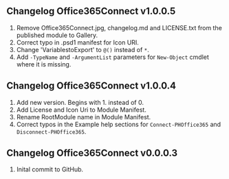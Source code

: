 ## Changelog Office365Connect v1.0.0.5
1. Remove Office365Connect.jpg, changelog.md and LICENSE.txt from the published module to Gallery.
2. Correct typo in .psd1 manifest for Icon URI.
3. Change 'VariablestoExport' to `@()` instead of `*`. 
4. Add `-TypeName` and `-ArgumentList` parameters for `New-Object` cmdlet where it is missing. 

## Changelog Office365Connect v1.0.0.4
1. Add new version. Begins with 1. instead of 0.
2. Add License and Icon Uri to Module Manifest.
3. Rename RootModule name in Module Manifest.
4. Correct typos in the Example help sections for `Connect-PHOffice365` and `Disconnect-PHOffice365`.


## Changelog Office365Connect v0.0.0.3

1. Inital commit to GitHub.